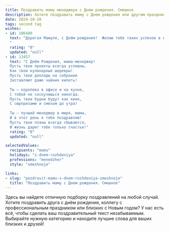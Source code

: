 ```yaml
---
title: Поздравить маму менеджера c Днем рождения. Смешное
description: Хотите поздравить маму c Днем рождения или другим праздником? Наш ИИ создаст незабываемое поздравление, а вы обязательно выделитесь среди других.  
date: 2024-10-28
tags: second tag
wishes:
- id: 106480
  text: "Дорогая Мамуля, с Днём рождения!  Желаю тебе таких успехов в личной жизни, чтобы даже самые хитрые клиенты завидовали твоей эффективности в управлении счастьем! Пусть твой бюджет радости никогда не дефицитен, а  запасы позитива – безграничны!  С днём рождения, наш главный менеджер по производству счастья!
  "
  rating: "0"
  updated: "null"
- id: 13457
  text: "С Днём Рождения, мама-менеджер!
  Пусть твои проекты всегда успешны,
  Как твои кулинарные шедевры!
  Пусть твои доклады на собрании
  Заставляют даже чайник кипеть!
  
  Ты – королева в офисе и на кухне,
  С тобой не соскучишься никогда.
  Пусть твои будни будут как кино,
  С сюрпризами и смехом до утра!
  
  Ты – лучший менеджер в мире, мама,
  И в этот день я тебя поздравляю!
  Пусть твои планы всегда сбываются,
  И жизнь дарит тебе только счастье!"
  rating: "0"
  updated: "null"

selectedValues:
  recipients: "mamu"
  holidays: "s-dnem-rozhdeniya"
  professions: "menedzher"
  style: "smeshnoje"

links:
- slug: "pozdravit-mamu-s-dnem-rozhdeniya-smeshnoje"
  title: "Поздравить маму c Днем рождения. Смешное"
---
```


Здесь вы найдете отличную подборку поздравлений на любой случай.
Хотите поздравить друга с днём рождения, коллегу с профессиональным праздником или близких с Новым годом? У нас есть всё, чтобы сделать ваш поздравительный текст незабываемым. Выбирайте нужную категорию и находите лучшие слова для ваших близких и друзей!
